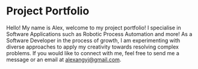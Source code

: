 # Project Portfolio

Hello! My name is Alex, welcome to my project portfolio!
I specialise in Software Applications such as Robotic Process Automation and more!
As a Software Developer in the process of growth, I am experimenting with diverse approaches to apply my creativity towards resolving complex problems. If you would like to connect with me, feel free to send me a message or an email at alexangyj@gmail.com.
